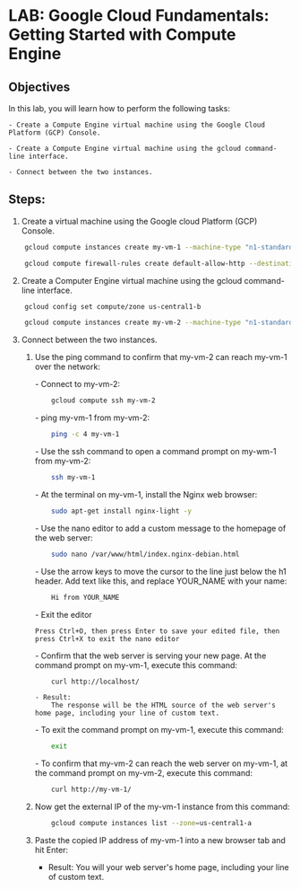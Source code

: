 # LAB: Google Cloud Fundamentals: Getting Started with Compute Engine

## Objectives

In this lab, you will learn how to perform the following tasks:

    - Create a Compute Engine virtual machine using the Google Cloud Platform (GCP) Console.

    - Create a Compute Engine virtual machine using the gcloud command-line interface.

    - Connect between the two instances.

## Steps:

1. Create a virtual machine using the Google cloud Platform (GCP) Console.

```bash
    gcloud compute instances create my-vm-1 --machine-type "n1-standard-1" --image "debian-9-stretch-v20200805" --image-project "debian-cloud" --subnet "default" --tags http

    gcloud compute firewall-rules create default-allow-http --destination=INGRESS --network=default --action=ALLOW --rules=tcp:80 --source-ranges=0.0.0.0/0 --target-tags=http
```

2. Create a Computer Engine virtual machine using the gcloud command-line interface.

```bash
    gcloud config set compute/zone us-central1-b

    gcloud compute instances create my-vm-2 --machine-type "n1-standard-1" --image "debian-9-stretch-v20200805" --image-project "debian-cloud" --subnet "default"
```

3.  Connect between the two instances.

    1.  Use the ping command to confirm that my-vm-2 can reach my-vm-1 over the network:

        _-_ Connect to my-vm-2:

        ```bash
            gcloud compute ssh my-vm-2
        ```

        _-_ ping my-vm-1 from my-vm-2:

        ```bash
            ping -c 4 my-vm-1
        ```

        _-_ Use the ssh command to open a command prompt on my-wm-1 from my-vm-2:

        ```bash
            ssh my-vm-1
        ```

        _-_ At the terminal on my-vm-1, install the Nginx web browser:

        ```bash
            sudo apt-get install nginx-light -y
        ```

        _-_ Use the nano editor to add a custom message to the homepage of the web server:

        ```bash
            sudo nano /var/www/html/index.nginx-debian.html
        ```

        _-_ Use the arrow keys to move the cursor to the line just below the h1 header. Add text like this, and replace YOUR_NAME with your name:

        ```bash
            Hi from YOUR_NAME
        ```

        _-_ Exit the editor

            Press Ctrl+O, then press Enter to save your edited file, then press Ctrl+X to exit the nano editor

        _-_ Confirm that the web server is serving your new page. At the command prompt on my-vm-1, execute this command:

        ```bash
            curl http://localhost/
        ```

            - Result:
                The response will be the HTML source of the web server's home page, including your line of custom text.

        _-_ To exit the command prompt on my-vm-1, execute this command:

        ```bash
            exit
        ```

        _-_ To confirm that my-vm-2 can reach the web server on my-vm-1, at the command prompt on my-vm-2, execute this command:

        ```bash
            curl http://my-vm-1/
        ```

    2.  Now get the external IP of the my-vm-1 instance from this command:

        ```bash
            gcloud compute instances list --zone=us-central1-a
        ```

    3.  Paste the copied IP address of my-vm-1 into a new browser tab and hit Enter:

        - Result:
          You will your web server's home page, including your line of custom text.

